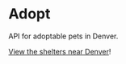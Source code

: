 Adopt
=====

API for adoptable pets in Denver.

[View the shelters near Denver](http://www.petharbor.com/pick_shelter.asp?searchtype=ADOPT&friends=1&samaritans=1&nosuccess=0&rows=100&imght=120&imgres=thumb&view=sysadm.v_animal_short&fontface=arial&fontsize=10&zip=80209&miles=10)!